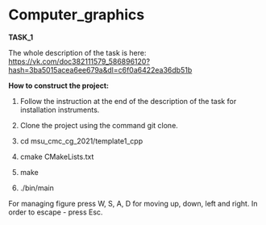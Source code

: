 # Computer_graphics
**TASK_1**

The whole description of the task is here: https://vk.com/doc382111579_586896120?hash=3ba5015acea6ee679a&dl=c6f0a6422ea36db51b

**How to construct the project:**

1. Follow the instruction at the end of the description of the task for installation instruments. 

2. Clone the project using the command git clone. 

3. cd msu_cmc_cg_2021/template1_cpp

4. cmake CMakeLists.txt

5. make 

6. ./bin/main

For managing figure press W, S, A, D for moving up, down, left and right.
In order to escape - press Esc.


